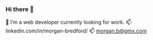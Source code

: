 ### Hi there 👋
🔭 I’m a web developer currently looking for work.
📫 linkedin.com/in/morgan-bredford/
📫 morgan.b@gmx.com
<!--
**morgan-bredford/morgan-bredford** is a ✨ _special_ ✨ repository because its `README.md` (this file) appears on your GitHub profile.

Here are some ideas to get you started:

- 🔭 I’m currently working on ...
- 🌱 I’m currently learning ...
- 👯 I’m looking to collaborate on ...
- 🤔 I’m looking for help with ...
- 💬 Ask me about ...
- 📫 How to reach me: ...
- 😄 Pronouns: ...
- ⚡ Fun fact: ...
-->
